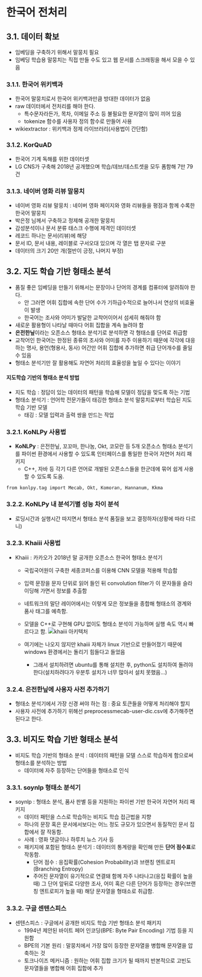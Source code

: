 # 한국어 전처리
## 3.1. 데이터 확보
 - 임베딩을 구축하기 위해서 말뭉치 필요
 - 임베딩 학습용 말뭉치는 직접 만들 수도 있고 웹 문서를 스크래핑을 해서 모을 수 있음

### 3.1.1. 한국어 위키백과
 - 한국어 말뭉치로서 한국어 위키백과만큼 방대한 데이터가 없음
 - raw 데이터에서 전처리를 해야 한다.
   - 특수문자라든가, 목차, 이메일 주소 등 불필요한 문자열이 많이 끼어 있음
   - tokenize 함수를 사용자 정의 함수로 만들어 사용
 - wikiextractor : 위키백과 정제 라이브러리(사용법이 간단함)
 
### 3.1.2. KorQuAD
 - 한국어 기계 독해를 위한 데이터셋
 - LG CNS가 구축해 2018년 공개했으며 학습/데브/데스트셋을 모두 폼함해 7만 79건
 
### 3.1.3. 네이버 영화 리뷰 말뭉치
 - 네이버 영화 리뷰 말뭉치 : 네이버 영화 페이지와 영화 리뷰들을 평점과 함께 수록한 한국어 말뭉치
 - 박은정 님께서 구축하고 정제해 공개한 말뭉치
 - 감성분석이나 문서 분류 태스크 수행에 제격인 데이터셋
 - 레코드 하나는 문서(리뷰)에 해당
 - 문서 ID, 문서 내용, 레이블로 구서오대 있으며 각 열은 탭 문자로 구분
 - 데이터의 크기 20만 개(절반이 긍정, 나머지 부정)
 
## 3.2. 지도 학습 기반 형태소 분석
 - 품질 좋은 임베딩을 만들기 위해서는 문장이나 단어의 경계를 컴퓨터에 알려줘야 한다.
   - 안 그러면 어휘 집합에 속한 단어 수가 기하급수적으로 늘어나서 연상의 비효율이 발생
   - 한국어는 조사와 어미가 발달한 교착어이어서 섬세히 해줘야 함
 - 새로운 활용형이 나타날 때마다 어휘 집합을 계속 늘려야 함
 - **은전한닢**이라는 오픈소스 형태소 분석기로 분석하면 각 형태소를 단어로 취급함
 - 교착어인 한국어는 한정된 종류의 조사와 어미를 자주 이용하기 때문에 각각에 대응하는 명사, 용언(형용사, 동사) 어간만 어휘 집합에 추가하면 취급 단어개수를 줄일 수 있음
 - 형태소 분석기만 잘 활용해도 자연어 처리의 효율성을 높일 수 있다는 이야기

#### 지도학습 기반의 형태소 분석 방법
 - 지도 학습 : 정답이 있는 데이터의 패턴을 학습해 모델이 정답을 맞도록 하는 기법
 - 형태소 분석기 : 언어학 전문가들이 태깅한 형태소 분석 말뭉치로부터 학습된 지도 학습 기반 모델
    - 태깅 : 모델 입력과 출력 쌍을 만드는 작업

### 3.2.1. KoNLPy 사용법
 - **KoNLPy** : 은전한닢, 꼬꼬마, 한나눔, Okt, 코모란 등 5개 오픈소스 형태소 분석기를 파이썬 환경에서 사용할 수 있도록 인터페이스를 통일한 한국어 자연어 처리 패키지
   - C++, 자바 등 각기 다른 언어로 개발된 오픈소스들을 한군데에 묶어 쉽게 사용할 수 있도록 도움.
 ~~~
 from konlpy.tag import Mecab, Okt, Komoran, Hannanum, Kkma
 ~~~
 
### 3.2.2. KoNLPy 내 분석기별 성능 차이 분석
 - 로딩시간과 실행시간 따지면서 형태소 분석 품질을 보고 결정하자(상황에 따라 다르니)

### 3.2.3. Khaiii 사용법
 - Khaiii : 카카오가 2018년 말 공개한 오픈소스 한국어 형태소 분석기
    - 국립국어원이 구축한 세종코퍼스를 이용해 CNN 모델을 적용해 학습함
    - 입력 문장을 문자 단위로 읽어 들인 뒤 convolution filter가 이 문자들을 슬라이딩해 가면서 정보를 추출함
    - 네트워크의 말단 레이어에서는 이렇게 모은 정보들을 종합해 형태소의 경계와 품사 태그를 예측함.
    - 모델을 C++로 구현해 GPU 없이도 형태소 분석이 가능하며 실행 속도 역시 빠르다고 함.
    ![khaiii 아키텍처](https://user-images.githubusercontent.com/49123169/73122275-4c09b300-3fc6-11ea-9403-78a99976ea25.PNG)
   
    - 여기에는 나오지 않지만 khaiii 자체가 linux 기반으로 만들어졌기 때문에 windows 환경에서는 돌리기 힘들다고 들었음
       - 그래서 설치하려면 ubuntu를 통해 설치한 후, python도 설치하여 돌려야 한다(설치하려다가 우분투 설치가 너무 많아서 설치 못했음...)

### 3.2.4. 은전한닢에 사용자 사전 추가하기
 - 형태소 분석기에서 가장 신경 써야 하는 점 : 중요 토큰들을 어떻게 처리해야 할지
 - 사용자 사전에 추가하기 위해선 preprocessmecab-user-dic.csv에 추가해주면 된다고 한다.
 
## 3.3. 비지도 학습 기반 형태소 분석
 - 비지도 학습 기반의 형태소 분석 : 데이터의 패턴을 모델 스스로 학습하게 함으로써 형태소를 분석하는 방법
     - 데이터에 자주 등장하는 단어들을 형태소로 인식

### 3.3.1. soynlp 형태소 분석기
 - soynlp : 형태소 분석, 품사 판별 등을 지원하는 파이썬 기반 한국어 자연어 처리 패키지
    - 데이터 패턴을 스스로 학습하는 비지도 학습 접근법을 지향
    - 하나의 문장 혹은 문서에서보다는 어느 정도 규모가 있으면서 동질적인 문서 집합에서 잘 작동함.
    - 사례 : 영화 댓글이나 하루치 뉴스 기사 등
    - 패키지에 포함된 형태소 분석기 : 데이터의 통계량을 확인해 만든 **단어 점수표**로 작동함.
       - 단어 점수 : 응집확률(Cohesion Probability)과 브랜칭 엔트로피(Branching Entropy)
       - 주어진 문자열이 유기적으로 연결돼 함께 자주 나타나고(응집 확률이 높을 때) 그 단어 앞뒤로 다양한 조사, 어미 혹은 다른 단어가 등장하는 경우(브랜칭 엔트로피가 높을 때) 해당 문자열을 형태소로 취급함.
       
### 3.3.2. 구글 센텐스피스
 - 센텐스피스 : 구글에서 공개한 비지도 학습 기반 형태소 분석 패키지
   - 1994년 제안된 바이트 페어 인코딩(BPE: Byte Pair Encoding) 기법 등을 지원함
   - BPE의 기본 원리 : 말뭉치에서 가장 많이 등장한 문자열을 병합해 문자열을 압축하는 것
   - 토크나이즈 메커니즘 : 원하는 어휘 집합 크기가 될 때까지 반본적으로 고빈도 문자열들을 병합해 어휘 집합에 추가
   
